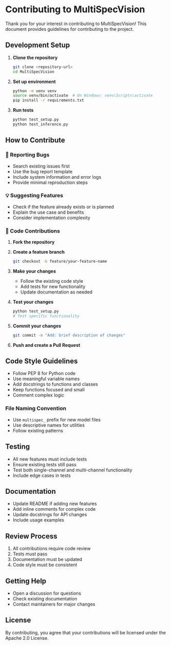 # Contributing to MultiSpecVision

Thank you for your interest in contributing to MultiSpecVision! This document provides guidelines for contributing to the project.

## Development Setup

1. **Clone the repository**
   ```bash
   git clone <repository-url>
   cd MultiSpecVision
   ```

2. **Set up environment**
   ```bash
   python -m venv venv
   source venv/bin/activate  # On Windows: venv\Scripts\activate
   pip install -r requirements.txt
   ```

3. **Run tests**
   ```bash
   python test_setup.py
   python test_inference.py
   ```

## How to Contribute

### 🐛 Reporting Bugs
- Search existing issues first
- Use the bug report template
- Include system information and error logs
- Provide minimal reproduction steps

### 💡 Suggesting Features
- Check if the feature already exists or is planned
- Explain the use case and benefits
- Consider implementation complexity

### 🔧 Code Contributions

1. **Fork the repository**
2. **Create a feature branch**
   ```bash
   git checkout -b feature/your-feature-name
   ```

3. **Make your changes**
   - Follow the existing code style
   - Add tests for new functionality
   - Update documentation as needed

4. **Test your changes**
   ```bash
   python test_setup.py
   # Test specific functionality
   ```

5. **Commit your changes**
   ```bash
   git commit -m "Add: brief description of changes"
   ```

6. **Push and create a Pull Request**

## Code Style Guidelines

- Follow PEP 8 for Python code
- Use meaningful variable names
- Add docstrings to functions and classes
- Keep functions focused and small
- Comment complex logic

### File Naming Convention
- Use `multispec_` prefix for new model files
- Use descriptive names for utilities
- Follow existing patterns

## Testing

- All new features must include tests
- Ensure existing tests still pass
- Test both single-channel and multi-channel functionality
- Include edge cases in tests

## Documentation

- Update README if adding new features
- Add inline comments for complex code
- Update docstrings for API changes
- Include usage examples

## Review Process

1. All contributions require code review
2. Tests must pass
3. Documentation must be updated
4. Code style must be consistent

## Getting Help

- Open a discussion for questions
- Check existing documentation
- Contact maintainers for major changes

## License

By contributing, you agree that your contributions will be licensed under the Apache 2.0 License.
